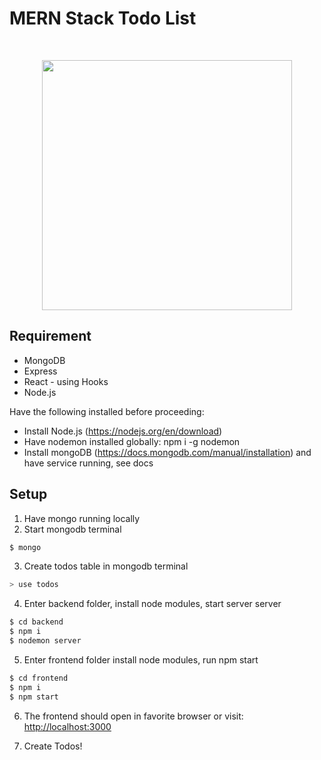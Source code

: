 # MERN Stack Todo List

<br/>
<p align="center"><a href="https://www.mongodb.com/mern-stack" target="_blank"><img src="https://wallpapercave.com/wp/wp8903890.jpg" width="400"></a></p>

## Requirement

- MongoDB
- Express
- React - using Hooks
- Node.js

Have the following installed before proceeding:

- Install Node.js (https://nodejs.org/en/download)
- Have nodemon installed globally: npm i -g nodemon
- Install mongoDB (https://docs.mongodb.com/manual/installation) and have service running, see docs

## Setup

1. Have mongo running locally
2. Start mongodb terminal

```bash
$ mongo
```

3. Create todos table in mongodb terminal

```bash
> use todos
```

4. Enter backend folder, install node modules, start server server

```bash
$ cd backend
$ npm i
$ nodemon server
```

5. Enter frontend folder install node modules, run npm start

```bash
$ cd frontend
$ npm i
$ npm start
```

6. The frontend should open in favorite browser or visit: [http://localhost:3000](http://localhost:3000)

7. Create Todos!
